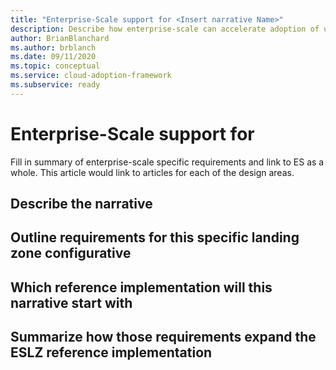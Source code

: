```yaml
---
title: "Enterprise-Scale support for <Insert narrative Name>"
description: Describe how enterprise-scale can accelerate adoption of unified operations
author: BrianBlanchard
ms.author: brblanch
ms.date: 09/11/2020
ms.topic: conceptual
ms.service: cloud-adoption-framework
ms.subservice: ready
---
```


# Enterprise-Scale support for <Insert narrative Name>
  
  Fill in summary of enterprise-scale specific requirements and link to ES as a whole.
  This article would link to articles for each of the design areas.

## Describe the narrative

## Outline requirements for this specific landing zone configurative

## Which reference implementation will this narrative start with

## Summarize how those requirements expand the ESLZ reference implementation

